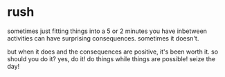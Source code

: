 # rush

sometimes just fitting things into a 5 or 2 minutes you have inbetween activities can have surprising consequences. sometimes it doesn't.

but when it does and the consequences are positive, it's been worth it. so should you do it? yes, do it! do things while things are possible! seize the day!